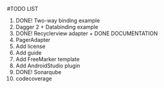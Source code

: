 #TODO LIST
1. DONE! Two-way binding example
2. Dagger 2 + Databinding example
3. DONE! Recyclerview adapter + DONE DOCUMENTATION
4. PagerAdapter
5. Add license
6. Add guide
7. Add FreeMarker template
8. Add AndroidStudio plugin
9. DONE! Sonarqube 
10. codecoverage